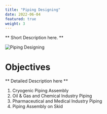 ```yaml
---
title: "Piping Designing"
date: 2022-06-04
featured: true
weight: 3
---
```


** Short Description here. **

![Piping Designing](/images/austin-distel-nGc5RT2HmF0-unsplash.jpg)

# Objectives 

** Detailed Description here **

1. Cryogenic Piping Assembly
2. Oil & Gas and Chemical Industry Piping
3. Pharmaceutical and Medical Industry Piping
4. Piping Assembly on Skid